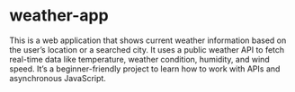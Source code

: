 # weather-app
This is a web application that shows current weather information based on the user’s location or a searched city. It uses a public weather API to fetch real-time data like temperature, weather condition, humidity, and wind speed. It’s a beginner-friendly project to learn how to work with APIs and asynchronous JavaScript.
